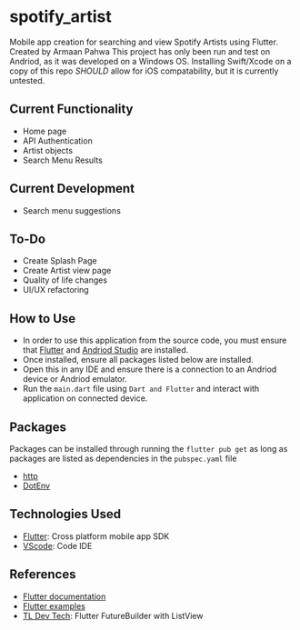 # spotify_artist

Mobile app creation for searching and view Spotify Artists using Flutter. Created by Armaan Pahwa
This project has only been run and test on Andriod, as it was developed on a Windows OS.
Installing Swift/Xcode on a copy of this repo _SHOULD_ allow for iOS compatability, but it is currently untested.

## Current Functionality
- Home page
- API Authentication
- Artist objects
- Search Menu Results

## Current Development
- Search menu suggestions

## To-Do
- Create Splash Page
- Create Artist view page
- Quality of life changes
- UI/UX refactoring

## How to Use
- In order to use this application from the source code, you must ensure that [Flutter](https://flutter.dev/) and [Andriod Studio](https://developer.android.com/studio/) are installed.
- Once installed, ensure all packages listed below are installed.
- Open this in any IDE and ensure there is a connection to an Andriod device or Andriod emulator.
- Run the `main.dart` file using `Dart and Flutter` and interact with application on connected device.

## Packages
Packages can be installed through running the `flutter pub get` as long as packages are listed as dependencies in the `pubspec.yaml` file
- [http](https://pub.dev/packages/http)
- [DotEnv](https://pub.dev/packages/flutter_dotenv)

## Technologies Used
- [Flutter](https://flutter.dev/): Cross platform mobile app SDK
- [VScode](https://code.visualstudio.com/): Code IDE

## References
- [Flutter documentation](https://flutter.dev/docs)
- [Flutter examples](https://flutter.dev/docs/cookbook)
- [TL Dev Tech](https://www.tldevtech.com/flutter-futurebuilder-with-listview-example/): Flutter FutureBuilder with ListView